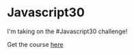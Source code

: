 # Javascript30 

I'm taking on the #Javascript30 challenge! 

Get the course [here](https://javascript30.com/)